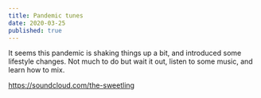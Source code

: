 ```yaml
---
title: Pandemic tunes
date: 2020-03-25
published: true
---
```


It seems this pandemic is shaking things up a bit, and introduced some lifestyle changes. Not much to do but wait it out, listen to some music, and learn how to mix.

https://soundcloud.com/the-sweetling